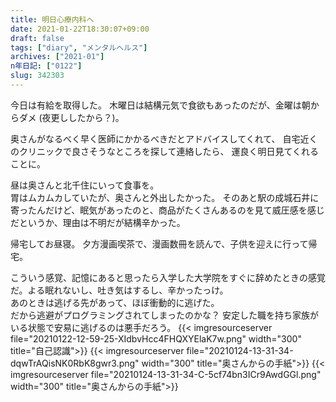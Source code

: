 ```yaml
---
title: 明日心療内科へ
date: 2021-01-22T18:30:07+09:00
draft: false
tags: ["diary", "メンタルヘルス"]
archives: ["2021-01"]
n年日記: ["0122"]
slug: 342303
---
```

今日は有給を取得した。
木曜日は結構元気で食欲もあったのだが、金曜は朝からダメ (夜更ししたから？)。

奥さんがなるべく早く医師にかかるべきだとアドバイスしてくれて、
自宅近くのクリニックで良さそうなところを探して連絡したら、
運良く明日見てくれることに。

昼は奥さんと北千住にいって食事を。  
胃はムカムカしていたが、奥さんと外出したかった。
そのあと駅の成城石井に寄ったんだけど、眠気があったのと、商品がたくさんあるのを見て威圧感を感じだというか、理由は不明だが結構辛かった。

帰宅してお昼寝。
夕方漫画喫茶で、漫画数冊を読んで、子供を迎えに行って帰宅。

こういう感覚、記憶にあると思ったら入学した大学院をすぐに辞めたときの感覚だ。よる眠れないし、吐き気はするし、辛かったっけ。      
あのときは逃げる先があって、ほぼ衝動的に逃げた。  
だから逃避がプログラミングされてしまったのかな？
安定した職を持ち家族がいる状態で安易に逃げるのは悪手だろう。
{{< imgresourceserver file="20210122-12-59-25-XIdbvHcc4FHQXYElaK7w.png" width="300" title="自己認識">}}
{{< imgresourceserver file="20210124-13-31-34-dqwTrAQisNK0RbK8gwr3.png" width="300" title="奥さんからの手紙">}}
{{< imgresourceserver file="20210124-13-31-34-C-5cf74bn3ICr9AwdGGl.png" width="300" title="奥さんからの手紙">}}